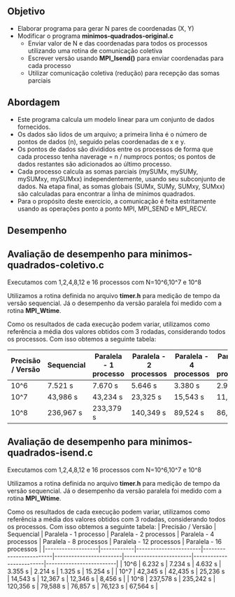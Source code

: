 ## Objetivo

- Elaborar programa para gerar N pares de coordenadas (X, Y)
- Modificar o programa **minimos-quadrados-original.c**
	- Enviar valor de N e das coordenadas para todos os processos utilizando uma rotina de comunicação coletiva
	- Escrever versão usando **MPI_Isend()** para enviar coordenadas para cada processo
	- Utilizar comunicação coletiva (redução) para recepção das somas parciais

## Abordagem

 - Este programa calcula um modelo linear para um conjunto de dados fornecidos.
 - Os dados são lidos de um arquivo; a primeira linha é o número de pontos de dados (n), seguido pelas coordenadas de x e y.
 - Os pontos de dados são divididos entre os processos de forma que cada processo tenha naverage = n / numprocs pontos; os pontos de dados restantes são adicionados ao último processo.
 - Cada processo calcula as somas parciais (mySUMx, mySUMy, mySUMxy, mySUMxx) independentemente, usando seu subconjunto de dados. Na etapa final, as somas globais (SUMx, SUMy, SUMxy, SUMxx) são calculadas para encontrar a linha de mínimos quadrados.
 - Para o propósito deste exercício, a comunicação é feita estritamente usando as operações ponto a ponto MPI, MPI_SEND e MPI_RECV. 

## Desempenho
## Avaliação de desempenho para minimos-quadrados-coletivo.c
Executamos com 1,2,4,8,12 e 16 processos com N=10^6,10^7 e 10^8

Utilizamos a rotina definida no arquivo **timer.h** para medição de tempo da versão sequencial. Já o desempenho da versão paralela foi medido com a rotina **MPI_Wtime**.

Como os resultados de cada execução podem variar, utilizamos como referência a média dos valores obtidos com 3 rodadas, considerando todos os processos. Com isso obtemos a seguinte tabela:

| Precisão / Versão | Sequencial | Paralela - 1 processo | Paralela - 2 processos | Paralela - 4 processos | Paralela - 8 processos | Paralela - 12 processos | Paralela - 16 processos |
|-------------------|------------|-----------------------|------------------------|------------------------|------------------------|-------------------------|-------------------------|
| 10^6              | 7.521 s    | 7.670 s               | 5.646 s                | 3.380 s                | 2.967 s                | 1.450 s                 | 16.294 s                 |
| 10^7             | 43,986 s   | 43,234 s              | 23,325 s               | 15,543 s                | 11,253 s                | 11,678 s                 | 8,347 s                 |
| 10^8             | 236,967 s  | 233,379 s             | 140,349 s              | 89,524 s               | 86,923 s               | 86,345 s                | 87,040 s                |



## Avaliação de desempenho para minimos-quadrados-isend.c
Executamos com 1,2,4,8,12 e 16 processos com N=10^6,10^7 e 10^8

Utilizamos a rotina definida no arquivo **timer.h** para medição de tempo da versão sequencial. Já o desempenho da versão paralela foi medido com a rotina **MPI_Wtime**.

Como os resultados de cada execução podem variar, utilizamos como referência a média dos valores obtidos com 3 rodadas, considerando todos os processos. Com isso obtemos a seguinte tabela:
| Precisão / Versão | Sequencial | Paralela - 1 processo | Paralela - 2 processos | Paralela - 4 processos | Paralela - 8 processos | Paralela - 12 processos | Paralela - 16 processos |
|-------------------|------------|-----------------------|------------------------|------------------------|------------------------|-------------------------|-------------------------|
| 10^6              | 6.232 s    | 7.234 s               | 4.632 s                | 3.355 s                | 2.214 s                | 1.325 s                 | 15.254 s                 |
| 10^7             | 42,345 s   | 42,435 s              | 25,236 s               | 14,543 s                | 12,367 s                | 12,346 s                 | 8,456 s                 |
| 10^8             | 237,578 s  | 235,242 s             | 120,356 s              | 79,588 s               | 76,857 s               | 76,123 s                | 67,564 s                |
